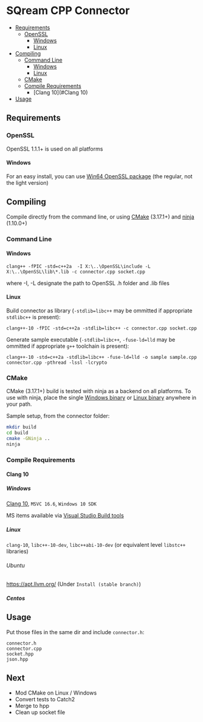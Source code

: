 # SQream CPP Connector

- [Requirements](#Requirements)
  * [OpenSSL](#OpenSSL)
    + [Windows](#Windows)
    + [Linux](#Linux)
- [Compiling](#Compiling)
  * [Command Line](#Command-Line])
    + [Windows](#Windows)
    + [Linux](#Linux)
  * [CMake](#CMake)
  * [Compile Requirements](#Compile-Requirements)
    + [Clang 10](#Clang 10)
- [Usage](#Usage)




## Requirements

### OpenSSL
OpenSSL 1.1.1+ is used on all platforms

#### Windows
For an easy install, you can use [Win64 OpenSSL package](https://slproweb.com/products/Win32OpenSSL.html) (the regular, not the light version)


## Compiling

Compile directly from the command line, or using [CMake](https://cmake.org/download/) (3.17.1+) and [ninja](https://ninja-build.org) (1.10.0+)

### Command Line

#### Windows

`clang++ -fPIC -std=c++2a  -I X:\..\OpenSSL\include -L X:\..\OpenSSL\lib\*.lib -c connector.cpp socket.cpp`

where -I, -L designate the path to OpenSSL .h folder and .lib files

#### Linux

Build connector as library (`-stdlib=libc++` may be ommitted if appropriate `stdlibc++` is present):

`clang++-10 -fPIC -std=c++2a -stdlib=libc++ -c connector.cpp socket.cpp`

Generate sample executable (`-stdlib=libc++`, `-fuse-ld=lld` may be ommitted if appropriate `g++` toolchain is present):

`clang++-10 -std=c++2a -stdlib=libc++ -fuse-ld=lld -o sample sample.cpp connector.cpp -pthread -lssl -lcrypto`

### CMake

CMake (3.17.1+) build is tested with ninja as a backend on all platforms. To use with ninja, place the single [Windows binary](https://github.com/ninja-build/ninja/releases/download/v1.10.0/ninja-win.zip) or [Linux binary](https://github.com/ninja-build/ninja/releases/download/v1.10.0/ninja-linux.zip) anywhere in your path.

Sample setup, from the connector folder:

```bash
mkdir build
cd build
cmake -GNinja ..
ninja
```
### Compile Requirements

#### Clang 10

##### Windows

[Clang 10](https://github.com/llvm/llvm-project/releases/download/llvmorg-10.0.0/LLVM-10.0.0-win64.exe), `MSVC 16.6`, `Windows 10 SDK`

MS items available via [Visual Studio Build tools](https://visualstudio.microsoft.com/visual-cpp-build-tools/)

##### Linux

`clang-10`, `libc++-10-dev`, `libc++abi-10-dev` (or equivalent level `libstc++` libraries)

###### Ubuntu

https://apt.llvm.org/  (Under `Install (stable branch)`)

##### Centos

## Usage

Put those files in the same dir and include `connector.h`:

```
connector.h
connector.cpp
socket.hpp
json.hpp
```

## Next
- Mod CMake on Linux / Windows
- Convert tests to Catch2
- Merge to hpp
- Clean up socket file
